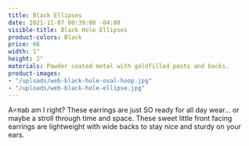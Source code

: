 ```yaml
---
title: Black Ellipses
date: 2021-11-07 00:39:00 -04:00
visible-title: Black Hole Ellipses
product-colors: Black
price: 66
width: 1"
height: 2"
materials: Powder coated metal with goldfilled posts and backs.
product-images:
- "/uploads/web-black-hole-oval-hoop.jpg"
- "/uploads/web-black-hole-ellipse.jpg"
---
```


A=πab am I right? These earrings are just SO ready for all day wear... or maybe a stroll through time and space. These sweet little front facing earrings are lightweight with wide backs to stay nice and sturdy on your ears. 